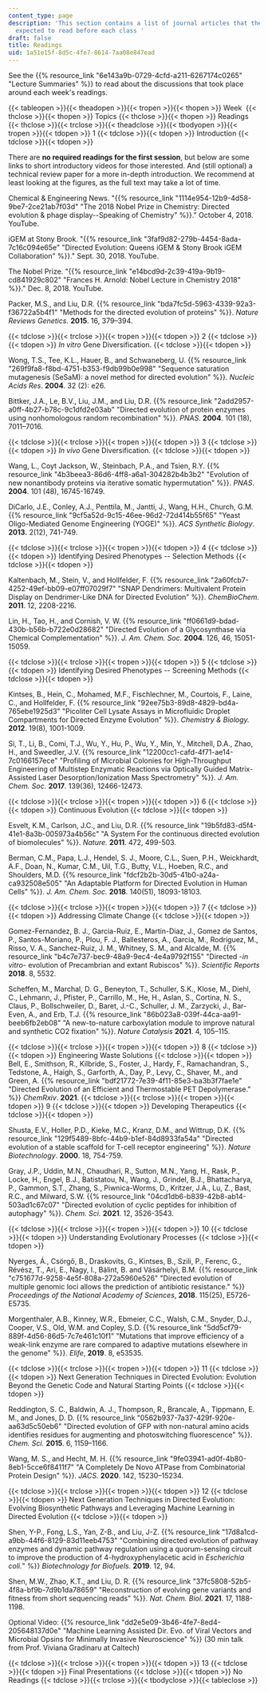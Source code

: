 ```yaml
---
content_type: page
description: 'This section contains a list of journal articles that the students were
  expected to read before each class '
draft: false
title: Readings
uid: 1a51e15f-8d5c-4fe7-8614-7aa08e847ead
---
```

See the {{% resource_link "6e143a9b-0729-4cfd-a211-6267174c0265" "Lecture Summaries" %}} to read about the discussions that took place around each week's readings.

{{< tableopen >}}{{< theadopen >}}{{< tropen >}}{{< thopen >}}
Week 
{{< thclose >}}{{< thopen >}}
Topics
{{< thclose >}}{{< thopen >}}
Readings
{{< thclose >}}{{< trclose >}}{{< theadclose >}}{{< tbodyopen >}}{{< tropen >}}{{< tdopen >}}
1
{{< tdclose >}}{{< tdopen >}}
Introduction
{{< tdclose >}}{{< tdopen >}}

There are **no required readings for the first session**, but below are some links to short introductory videos for those interested. And (still optional) a technical review paper for a more in-depth introduction. We recommend at least looking at the figures, as the full text may take a lot of time.

Chemical & Engineering News. "{{% resource_link "1114e954-12b9-4d58-9be7-2ce21ab7f03d" "The 2018 Nobel Prize in Chemistry: Directed evolution & phage display--Speaking of Chemistry" %}}." October 4, 2018. YouTube.  

iGEM at Stony Brook. "{{% resource_link "3faf9d82-279b-4454-8ada-7c16c094e65e" "Directed Evolution: Queens iGEM & Stony Brook iGEM Collaboration" %}}." Sept. 30, 2018. YouTube. 

The Nobel Prize. "{{% resource_link "e14bcd9d-2c39-419a-9b19-cd841929c802" "Frances H. Arnold: Nobel Lecture in Chemistry 2018" %}}." Dec. 8, 2018. YouTube. 

Packer, M.S., and Liu, D.R. {{% resource_link "bda7fc5d-5963-4339-92a3-f36722a5b4f1" "Methods for the directed evolution of proteins" %}}. *Nature Reviews Genetics.* **2015**. 16, 379–394.   

{{< tdclose >}}{{< trclose >}}{{< tropen >}}{{< tdopen >}}
2
{{< tdclose >}}{{< tdopen >}}
*In vitro* Gene Diversification.
{{< tdclose >}}{{< tdopen >}}

Wong, T.S., Tee, K.L., Hauer, B., and Schwaneberg, U. {{% resource_link "269f9fa8-f8bd-4751-b353-f9db99b0e998" "Sequence saturation mutagenesis (SeSaM): a novel method for directed evolution" %}}. *Nucleic Acids Res*. **2004**. 32 (2): e26.

Bittker, J.A., Le, B.V., Liu, J.M., and Liu, D.R. {{% resource_link "2add2957-a0ff-4b27-b78c-9c1dfd2e03ab" "Directed evolution of protein enzymes using nonhomologous random recombination" %}}. *PNAS.* **2004**. 101 (18), 7011–7016.

{{< tdclose >}}{{< trclose >}}{{< tropen >}}{{< tdopen >}}
3
{{< tdclose >}}{{< tdopen >}}
*In vivo* Gene Diversification.
{{< tdclose >}}{{< tdopen >}}

Wang, L., Coyt Jackson, W., Steinbach, P.A., and Tsien, R.Y. {{% resource_link "4b3beea3-86d6-4ff8-a6a1-304282b4b3b2" "Evolution of new nonantibody proteins via iterative somatic hypermutation" %}}. *PNAS*. **2004**. 101 (48), 16745-16749.

DiCarlo, J.E., Conley, A.J., Penttila, M., Jantti, J., Wang, H.H., Church, G.M. {{% resource_link "9cf5a52d-9c15-46ee-96d2-72d414b55f65" "Yeast Oligo-Mediated Genome Engineering (YOGE)" %}}. *ACS Synthetic Biology*. **2013.** 2(12), 741-749.

{{< tdclose >}}{{< trclose >}}{{< tropen >}}{{< tdopen >}}
4
{{< tdclose >}}{{< tdopen >}}
Identifying Desired Phenotypes -- Selection Methods
{{< tdclose >}}{{< tdopen >}}

Kaltenbach, M., Stein, V., and Hollfelder, F. {{% resource_link "2a60fcb7-4252-49ef-bb09-e07ff07029f7" "SNAP Dendrimers: Multivalent Protein Display on Dendrimer-Like DNA for Directed Evolution" %}}. *ChemBioChem.* **2011**. 12, 2208-2216.

Lin, H., Tao, H., and Cornish, V. W. {{% resource_link "ff0661d9-bdad-430b-b56b-b722e0d28682" "Directed Evolution of a Glycosynthase via Chemical Complementation" %}}. *J. Am. Chem. Soc.* **2004**. 126, 46, 15051-15059.

{{< tdclose >}}{{< trclose >}}{{< tropen >}}{{< tdopen >}}
5
{{< tdclose >}}{{< tdopen >}}
Identifying Desired Phenotypes -- Screening Methods
{{< tdclose >}}{{< tdopen >}}

Kintses, B., Hein, C., Mohamed, M.F., Fischlechner, M., Courtois, F., Laine, C., and Hollfelder, F. {{% resource_link "92ee75b3-89d8-4829-bd4a-765ebe1925d3" "Picoliter Cell Lysate Assays in Microfluidic Droplet Compartments for Directed Enzyme Evolution" %}}. *Chemistry & Biology.* **2012**. 19(8), 1001-1009.

Si, T., Li, B., Comi, T.J., Wu, Y., Hu, P., Wu, Y., Min, Y., Mitchell, D.A., Zhao, H., and Sweedler, J.V. {{% resource_link "12200cc1-cafd-4f71-ae14-7c0166157ece" "Profiling of Microbial Colonies for High-Throughput Engineering of Multistep Enzymatic Reactions via Optically Guided Matrix-Assisted Laser Desorption/Ionization Mass Spectrometry" %}}. *J. Am. Chem. Soc.* **2017**. 139(36), 12466-12473.

{{< tdclose >}}{{< trclose >}}{{< tropen >}}{{< tdopen >}}
6
{{< tdclose >}}{{< tdopen >}}
Continuous Evolution
{{< tdclose >}}{{< tdopen >}}

Esvelt, K.M., Carlson, J.C., and Liu, D.R. {{% resource_link "19b5fd83-d5f4-41e1-8a3b-005973a4b56c" "A System For the continuous directed evolution of biomolecules" %}}. *Nature.* **2011**. 472, 499-503.

Berman, C.M., Papa, L.J., Hendel, S. J., Moore, C.L., Suen, P.H., Weickhardt, A.F., Doan, N., Kumar, C.M., Uil, T.G., Butty, V.L., Hoeben, R.C., and Shoulders, M.D. {{% resource_link "fdcf2b2b-30d5-41b0-a24a-ca932508e505" "An Adaptable Platform for Directed Evolution in Human Cells" %}}. *J. Am. Chem. Soc.* **2018**. 140(51), 18093-18103.

{{< tdclose >}}{{< trclose >}}{{< tropen >}}{{< tdopen >}}
7
{{< tdclose >}}{{< tdopen >}}
Addressing Climate Change
{{< tdclose >}}{{< tdopen >}}

Gomez-Fernandez, B. J., Garcia-Ruiz, E., Martin-Diaz, J., Gomez de Santos, P., Santos-Moriano, P., Plou, F. J., Ballesteros, A., Garcia, M., Rodriguez, M., Risso, V. A., Sanchez-Ruiz, J. M., Whitney, S. M., and Alcalde, M. {{% resource_link "b4c7e737-bec9-48a9-9ec4-4e4a9792f155" "Directed -*in vitro*\- evolution of Precambrian and extant Rubiscos" %}}. *Scientific Reports* **2018**. 8, 5532.

Scheffen, M., Marchal, D. G., Beneyton, T., Schuller, S.K., Klose, M., Diehl, C., Lehmann, J., Pfister, P., Carrillo, M., He, H., Aslan, S., Cortina, N. S., Claus, P., Bollschweiler, D., Baret, J.-C., Schuller, J. M., Zarzycki, J., Bar-Even, A., and Erb, T.J. {{% resource_link "86b023a8-039f-44ca-aa91-beeb6fb2eb08" "A new-to-nature carboxylation module to improve natural and synthetic CO2 fixation" %}}. *Nature Catalysis* **2021**. 4, 105–115.

{{< tdclose >}}{{< trclose >}}{{< tropen >}}{{< tdopen >}}
8
{{< tdclose >}}{{< tdopen >}}
Engineering Waste Solutions
{{< tdclose >}}{{< tdopen >}}
Bell, E., Smithson, R., Kilbride, S., Foster, J., Hardy, F., Ramachandran, S., Tedstone, A., Haigh, S., Garforth, A., Day, P., Levy, C., Shaver, M., and Green, A. {{% resource_link "bdf21772-7e39-4f11-85e3-ba3b3f7fae1e" "Directed Evolution of an Efficient and Thermostable PET Depolymerase." %}} *ChemRxiv*. **2021**.
{{< tdclose >}}{{< trclose >}}{{< tropen >}}{{< tdopen >}}
9
{{< tdclose >}}{{< tdopen >}}
Developing Therapeutics
{{< tdclose >}}{{< tdopen >}}

Shusta, E.V., Holler, P.D., Kieke, M.C., Kranz, D.M., and Wittrup, D.K. {{% resource_link "129f5489-8bfc-44b9-b1ef-84d8933fa54a" "Directed evolution of a stable scaffold for T-cell receptor engineering" %}}. *Nature Biotechnology*. **2000**. 18, 754-759.

Gray, J.P., Uddin, M.N., Chaudhari, R., Sutton, M.N., Yang, H., Rask, P., Locke, H., Engel, B.J., Batistatou, N., Wang, J., Grindel, B.J., Bhattacharya, P., Gammon, S.T., Zhang, S., Piwnica-Worms, D., Kritzer, J.A., Lu, Z., Bast, R.C., and Milward, S.W. {{% resource_link "04cd1db6-b839-42b8-ab14-503ad1c67c07" "Directed evolution of cyclic peptides for inhibition of autophagy" %}}. *Chem. Sci.* **2021**. 12, 3526-3543.

{{< tdclose >}}{{< trclose >}}{{< tropen >}}{{< tdopen >}}
10
{{< tdclose >}}{{< tdopen >}}
Understanding Evolutionary Processes
{{< tdclose >}}{{< tdopen >}}

Nyerges, Á., Csörgő, B., Draskovits, G., Kintses, B., Szili, P., Ferenc, G., Révész, T., Ari, E., Nagy, I., Bálint, B. and Vásárhelyi, B.M. {{% resource_link "c751677d-9258-4e5f-808a-272a5960e526" "Directed evolution of multiple genomic loci allows the prediction of antibiotic resistance." %}} *Proceedings of the National Academy of Sciences*, **2018**. 115(25), E5726-E5735.

Morgenthaler, A.B., Kinney, W.R., Ebmeier, C.C., Walsh, C.M., Snyder, D.J., Cooper, V.S., Old, W.M. and Copley, S.D. {{% resource_link "5dd5cf79-889f-4d56-86d5-7c7e461c10f1" "Mutations that improve efficiency of a weak-link enzyme are rare compared to adaptive mutations elsewhere in the genome" %}}. *Elife*, **2019**. 8, e53535.

{{< tdclose >}}{{< trclose >}}{{< tropen >}}{{< tdopen >}}
11
{{< tdclose >}}{{< tdopen >}}
Next Generation Techniques in Directed Evolution: Evolution Beyond the Genetic Code and Natural Starting Points
{{< tdclose >}}{{< tdopen >}}

Reddington, S. C., Baldwin, A. J., Thompson, R., Brancale, A., Tippmann, E. M., and Jones, D. D. {{% resource_link "0562b937-7a37-429f-920e-aa63d5c50eb6" "Directed evolution of GFP with non-natural amino acids identifies residues for augmenting and photoswitching fluorescence" %}}. *Chem. Sci.* **2015**. 6, 1159–1166.

Wang, M. S., and Hecht, M. H. {{% resource_link "9fe03941-ad0f-4b80-8eb1-5cce6f8411f7" "A Completely De Novo ATPase from Combinatorial Protein Design" %}}. *JACS.* **2020**. 142, 15230–15234.

{{< tdclose >}}{{< trclose >}}{{< tropen >}}{{< tdopen >}}
12
{{< tdclose >}}{{< tdopen >}}
Next Generation Techniques in Directed Evolution: Evolving Biosynthetic Pathways and Leveraging Machine Learning in Directed Evolution
{{< tdclose >}}{{< tdopen >}}

Shen, Y-P., Fong, L.S., Yan, Z-B., and Liu, J-Z. {{% resource_link "17d8a1cd-a9bb-44f6-8129-83d11eeb4753" "Combining directed evolution of pathway enzymes and dynamic pathway regulation using a quorum-sensing circuit to improve the production of 4-hydroxyphenylacetic acid in *Escherichia coli.*" %}} *Biotechnology for Biofuels.* **2019**. 12, 94.

Shen, M.W., Zhao, K.T., and Liu, D. R. {{% resource_link "37fc5808-52b5-4f8a-bf9b-7d9b1da78659" "Reconstruction of evolving gene variants and fitness from short sequencing reads" %}}. *Nat. Chem. Biol.* **2021**. 17, 1188-1198.

Optional Video: {{% resource_link "dd2e5e09-3b46-4fe7-8ed4-205648137d0e" "Machine Learning Assisted Dir. Evo. of Viral Vectors and Microbial Opsins for Minimally Invasive Neuroscience" %}} (30 min talk from Prof. Viviana Gradinaru at Caltech)

{{< tdclose >}}{{< trclose >}}{{< tropen >}}{{< tdopen >}}
13
{{< tdclose >}}{{< tdopen >}}
Final Presentations
{{< tdclose >}}{{< tdopen >}}
No Readings
{{< tdclose >}}{{< trclose >}}{{< tbodyclose >}}{{< tableclose >}}
